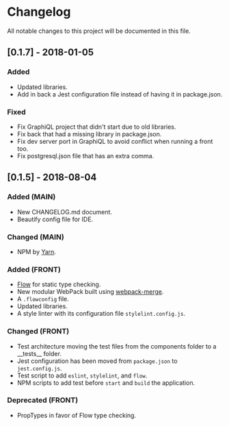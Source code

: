 # Changelog

All notable changes to this project will be documented in this file.

## [0.1.7] - 2018-01-05

### Added

* Updated libraries.
* Add in back a Jest configuration file instead of having it in package.json.

### Fixed

* Fix GraphiQL project that didn't start due to old libraries.
* Fix back that had a missing library in package.json.
* Fix dev server port in GraphiQL to avoid conflict when running a front too.
* Fix postgresql.json file that has an extra comma.

## [0.1.5] - 2018-08-04

### Added (MAIN)

* New CHANGELOG.md document.
* Beautify config file for IDE.

### Changed (MAIN)

* NPM by [Yarn](https://yarnpkg.com/en/).

### Added (FRONT)

* [Flow](https://flow.org/) for static type checking.
* New modular WebPack built using [webpack-merge](https://github.com/survivejs/webpack-merge).
* A `.flowconfig` file.
* Updated libraries.
* A style linter with its configuration file `stylelint.config.js`.

### Changed (FRONT)

* Test architecture moving the test files from the components folder to a \_\_tests\_\_ folder.
* Jest configuration has been moved from `package.json` to `jest.config.js`.
* Test script to add `eslint`, `stylelint`, and `flow`.
* NPM scripts to add test before `start` and `build` the application.

### Deprecated (FRONT)

* PropTypes in favor of Flow type checking.
